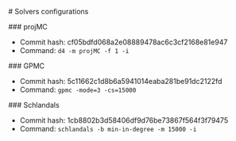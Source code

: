 \# Solvers configurations

\#\#\# projMC
- Commit hash: cf05bdfd068a2e08889478ac6c3cf2168e81e947
- Command: `d4 -m projMC -f 1 -i `

\#\#\# GPMC
- Commit hash: 5c11662c1d8b6a5941014eaba281be91dc2122fd
- Command: `gpmc -mode=3 -cs=15000 `

\#\#\# Schlandals
- Commit hash: 1cb8802b3d58406df9d76be73867f564f3f79475
- Command: `schlandals -b min-in-degree -m 15000 -i `

